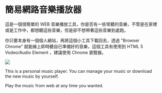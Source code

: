簡易網路音樂播放器
=================

這是一個很簡單的 WEB 音樂播放工具，你是否有一些常聽的音樂，不管是在家裡或是工作中，都想聽這些音樂，但是卻不想帶著這些音樂到處跑。

你只要本身有一個個人網站，再將這個小工具下載回去，透過  "Browser Chrome" 就能線上即時聽自已準備好的音樂，這個工具有使用到  HTML 5 Vodeo/Audio Element ，建議使用 Chrome 瀏覽器。


<img src="https://lh3.googleusercontent.com/-4LDlVP3x6UU/VWfe1BtgzlI/AAAAAAAABGI/JzlNFFE43Gg/w252-h507-no/aa.png">




This is a personal music player. You can manage your music or download the new music by yourself.

Play the music from web at any time you wanted.
